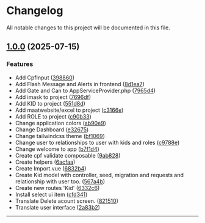 <!--- BEGIN HEADER -->
# Changelog

All notable changes to this project will be documented in this file.
<!--- END HEADER -->

## [1.0.0](https://github.com/celsonery/kids/compare/2375a9cebae9b128e9258e1bd2ca5ec0ca52ce61...v1.0.0) (2025-07-15)

### Features

* Add CpfInput ([398860](https://github.com/celsonery/kids/commit/398860df85cf91a389e3285de17ee2cdd08618bb))
* Add Flash Message and Alerts in frontend ([8d1ea7](https://github.com/celsonery/kids/commit/8d1ea70982d1f6881ef099a5d17afc5d87b0f670))
* Add Gate and Can to AppServiceProvider.php ([7965d4](https://github.com/celsonery/kids/commit/7965d44dbcaea8325023513993ea56d2761186f4))
* Add imask to project ([7696df](https://github.com/celsonery/kids/commit/7696df2264ebbe2b55d940f2aa295749a61599c4))
* Add KID to project ([551d8d](https://github.com/celsonery/kids/commit/551d8dfe95a91b7230bc50b7501326581bc363b5))
* Add maatwebsite/excel to project ([c3166e](https://github.com/celsonery/kids/commit/c3166e43c8f703ee27be31d6d02149bc7631cc55))
* Add ROLE to project ([c90b33](https://github.com/celsonery/kids/commit/c90b330812a88af41ce4a478d211970e788ce6dc))
* Change application colors ([ab90e9](https://github.com/celsonery/kids/commit/ab90e9a7b59eed006aae5abfbd14b2182fc80f1a))
* Change Dashboard ([e32675](https://github.com/celsonery/kids/commit/e326753135a6c1f0ddd31b39a22afe15a074358c))
* Change tailwindcss theme ([bf1069](https://github.com/celsonery/kids/commit/bf1069d8e5d65299f23ef49046cd4457cbd8ed68))
* Change user to relationships to user with kids and roles ([c9788e](https://github.com/celsonery/kids/commit/c9788e03acf48c9613c56bae5b6f534fcc092171))
* Change welcome to app ([b7f1d4](https://github.com/celsonery/kids/commit/b7f1d430eadfe5e56386e1d8452ac5480b19095d))
* Create cpf validate composable ([9ab828](https://github.com/celsonery/kids/commit/9ab8281e59a64d0c8b9a03382851f9fa1d0d685b))
* Create helpers ([6acfaa](https://github.com/celsonery/kids/commit/6acfaa5d93cf1fd0206c9b4816516ea7fee59311))
* Create Import.vue ([6832b4](https://github.com/celsonery/kids/commit/6832b4488fa09ab743859c46d42f3d2794c13000))
* Create Kid model with controller, seed, migration and requests and relationship with user too. ([567a4b](https://github.com/celsonery/kids/commit/567a4b5d42bfe7d7d88836025f70b6059d69ca3c))
* Create new routes 'Kid' ([6332c6](https://github.com/celsonery/kids/commit/6332c66dd21f63fca26a2a1d58ba0b4ac6b4103f))
* Install select ui item ([cfd341](https://github.com/celsonery/kids/commit/cfd341ea3602e679fe270e3dab06594f841e7311))
* Translate Delete acount screen. ([821510](https://github.com/celsonery/kids/commit/82151098ccf65f55bbf5c3f2ad95cb3db5117619))
* Translate user interface ([2a83b2](https://github.com/celsonery/kids/commit/2a83b2aaa0d346ce405d6a8ef4f9fd5f219e5eae))


---


